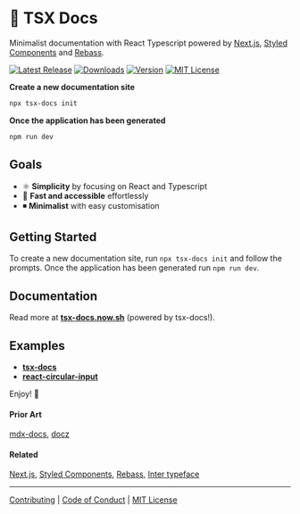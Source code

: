 # 📄 TSX Docs

Minimalist documentation with React Typescript powered by [Next.js](https://nextjs.org/), [Styled Components](https://www.styled-components.com/) and [Rebass](https://rebassjs.org/).

[![Latest Release][github-release]][npm]
[![Downloads][downloads-badge]][npm]
[![Version][version-badge]][npm]
[![MIT License][license]](LICENSE.md)

[npm]: https://npmjs.com/package/tsx-docs
[downloads-badge]: https://flat.badgen.net/npm/dt/tsx-docs
[version-badge]: https://flat.badgen.net/npm/v/tsx-docs
[license]: https://flat.badgen.net/badge/license/MIT/blue
[github-release]: https://flat.badgen.net/github/release/petecorreia/tsx-docs


**Create a new documentation site**
```sh
npx tsx-docs init
```

**Once the application has been generated**
```sh
npm run dev
```

## Goals

- ⚛️ **Simplicity** by focusing on React and Typescript
- 💨 **Fast and accessible** effortlessly
- ◾️ **Minimalist** with easy customisation

## Getting Started

To create a new documentation site, run `npx tsx-docs init` and follow the prompts.
Once the application has been generated run `npm run dev`.

## Documentation

Read more at **[tsx-docs.now.sh](https://tsx-docs.now.sh)** (powered by tsx-docs!).

## Examples

* **[tsx-docs](https://tsx-docs.now.sh)**
* **[react-circular-input](https://react-circular-input.now.sh)**

Enjoy! 🎉

#### Prior Art

[mdx-docs](https://github.com/jxnblk/mdx-go),
[docz](https://github.com/pedronauck/docz)

#### Related

[Next.js](https://github.com/zeit/next.js),
[Styled Components](https://github.com/styled-components/styled-components),
[Rebass](https://github.com/rebassjs/rebass),
[Inter typeface](https://github.com/rsms/inter)

---

[Contributing](CONTRIBUTING.md)
|
[Code of Conduct](CODE_OF_CONDUCT.md)
|
[MIT License](LICENSE.md)
